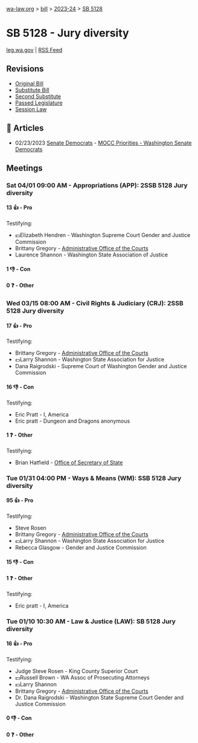 [wa-law.org](/) > [bill](/bill/) > [2023-24](/bill/2023-24/) > [SB 5128](/bill/2023-24/sb/5128/)

# SB 5128 - Jury diversity
[leg.wa.gov](https://app.leg.wa.gov/billsummary?BillNumber=5128&Year=2023&Initiative=false) | [RSS Feed](./rss.xml)

## Revisions
* [Original Bill](1/)
* [Substitute Bill](S/)
* [Second Substitute](S2/)
* [Passed Legislature](S2.PL/)
* [Session Law](S2.SL/)

## 📰 Articles
* 02/23/2023 [Senate Democrats](/org/senate_democrats/) - [MOCC Priorities - Washington Senate Democrats](https://senatedemocrats.wa.gov/moccpriorities/#:~:text=SB%205128)

## Meetings
### Sat 04/01 09:00 AM - Appropriations (APP): 2SSB 5128 Jury diversity
#### 13 👍 - Pro
Testifying:
* 💵Elizabeth Hendren - Washington Supreme Court Gender and Justice Commission
* Brittany Gregory - [Administrative Office of the Courts](/org/administrative_office_of_the_courts/)
* Laurence Shannon - Washington State Association of Justice

#### 1 👎 - Con

#### 0 ❓ - Other

### Wed 03/15 08:00 AM - Civil Rights & Judiciary (CRJ): 2SSB 5128 Jury diversity
#### 17 👍 - Pro
Testifying:
* Brittany Gregory - [Administrative Office of the Courts](/org/administrative_office_of_the_courts/)
* 💵Larry Shannon - Washington State Association for Justice
* Dana Raigrodski - Supreme Court of Washington Gender and Justice Commission

#### 16 👎 - Con
Testifying:
* Eric Pratt - I, America
* Eric pratt - Dungeon and Dragons anonymous

#### 1 ❓ - Other
Testifying:
* Brian Hatfield - [Office of Secretary of State](/org/office_of_secretary_of_state/)

### Tue 01/31 04:00 PM - Ways & Means (WM): SSB 5128 Jury diversity
#### 95 👍 - Pro
Testifying:
* Steve Rosen
* Brittany Gregory - [Administrative Office of the Courts](/org/administrative_office_of_the_courts/)
* 💵Larry Shannon - Washington State Association for Justice
* Rebecca Glasgow - Gender and Justice Commission

#### 15 👎 - Con

#### 1 ❓ - Other
Testifying:
* Eric pratt - I, America

### Tue 01/10 10:30 AM - Law & Justice (LAW): SB 5128 Jury diversity
#### 16 👍 - Pro
Testifying:
* Judge Steve Rosen - King County Superior Court
* 💵Russell Brown - WA Assoc of Prosecuting Attorneys
* 💵Larry Shannon
* Brittany Gregory - [Administrative Office of the Courts](/org/administrative_office_of_the_courts/)
* Dr. Dana Raigrodski - Washington State Supreme Court Gender and Justice Commission

#### 0 👎 - Con

#### 0 ❓ - Other
